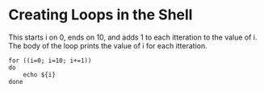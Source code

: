 # Creating Loops in the Shell #

This starts i on 0, ends on 10, and adds 1 to each itteration to the value of i. The body of the loop prints the value of i for each itteration.

```
for ((i=0; i=10; i+=1))
do
	echo ${i}
done
```

